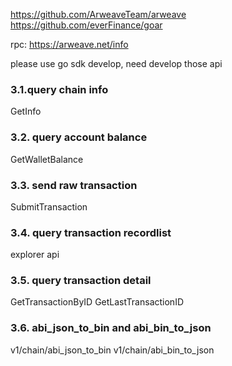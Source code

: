 
https://github.com/ArweaveTeam/arweave
https://github.com/everFinance/goar

rpc: https://arweave.net/info

please use go sdk develop, need develop those api


### 3.1.query chain info
GetInfo

### 3.2. query account balance
GetWalletBalance

### 3.3. send raw transaction
SubmitTransaction

### 3.4. query transaction recordlist
explorer api

### 3.5. query transaction detail
GetTransactionByID
GetLastTransactionID


### 3.6. abi_json_to_bin and abi_bin_to_json
v1/chain/abi_json_to_bin
v1/chain/abi_bin_to_json

